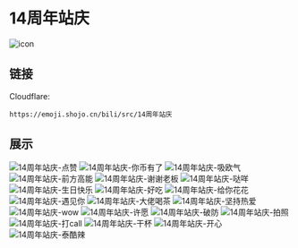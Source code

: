 # 14周年站庆
![icon](https://emoji.shojo.cn/bili/src/14周年站庆/icon.png)
## 链接
Cloudflare:
```
https://emoji.shojo.cn/bili/src/14周年站庆
```
## 展示
![14周年站庆-点赞](https://emoji.shojo.cn/bili/src/14周年站庆/14周年站庆-点赞.png)
![14周年站庆-你币有了](https://emoji.shojo.cn/bili/src/14周年站庆/14周年站庆-你币有了.png)
![14周年站庆-吸欧气](https://emoji.shojo.cn/bili/src/14周年站庆/14周年站庆-吸欧气.png)
![14周年站庆-前方高能](https://emoji.shojo.cn/bili/src/14周年站庆/14周年站庆-前方高能.png)
![14周年站庆-谢谢老板](https://emoji.shojo.cn/bili/src/14周年站庆/14周年站庆-谢谢老板.png)
![14周年站庆-哒咩](https://emoji.shojo.cn/bili/src/14周年站庆/14周年站庆-哒咩.png)
![14周年站庆-生日快乐](https://emoji.shojo.cn/bili/src/14周年站庆/14周年站庆-生日快乐.png)
![14周年站庆-好吃](https://emoji.shojo.cn/bili/src/14周年站庆/14周年站庆-好吃.png)
![14周年站庆-给你花花](https://emoji.shojo.cn/bili/src/14周年站庆/14周年站庆-给你花花.png)
![14周年站庆-遇见你](https://emoji.shojo.cn/bili/src/14周年站庆/14周年站庆-遇见你.png)
![14周年站庆-大佬喝茶](https://emoji.shojo.cn/bili/src/14周年站庆/14周年站庆-大佬喝茶.png)
![14周年站庆-坚持热爱](https://emoji.shojo.cn/bili/src/14周年站庆/14周年站庆-坚持热爱.png)
![14周年站庆-wow](https://emoji.shojo.cn/bili/src/14周年站庆/14周年站庆-wow.png)
![14周年站庆-许愿](https://emoji.shojo.cn/bili/src/14周年站庆/14周年站庆-许愿.png)
![14周年站庆-破防](https://emoji.shojo.cn/bili/src/14周年站庆/14周年站庆-破防.png)
![14周年站庆-拍照](https://emoji.shojo.cn/bili/src/14周年站庆/14周年站庆-拍照.png)
![14周年站庆-打call](https://emoji.shojo.cn/bili/src/14周年站庆/14周年站庆-打call.png)
![14周年站庆-干杯](https://emoji.shojo.cn/bili/src/14周年站庆/14周年站庆-干杯.png)
![14周年站庆-开心](https://emoji.shojo.cn/bili/src/14周年站庆/14周年站庆-开心.png)
![14周年站庆-泰酷辣](https://emoji.shojo.cn/bili/src/14周年站庆/14周年站庆-泰酷辣.png)
